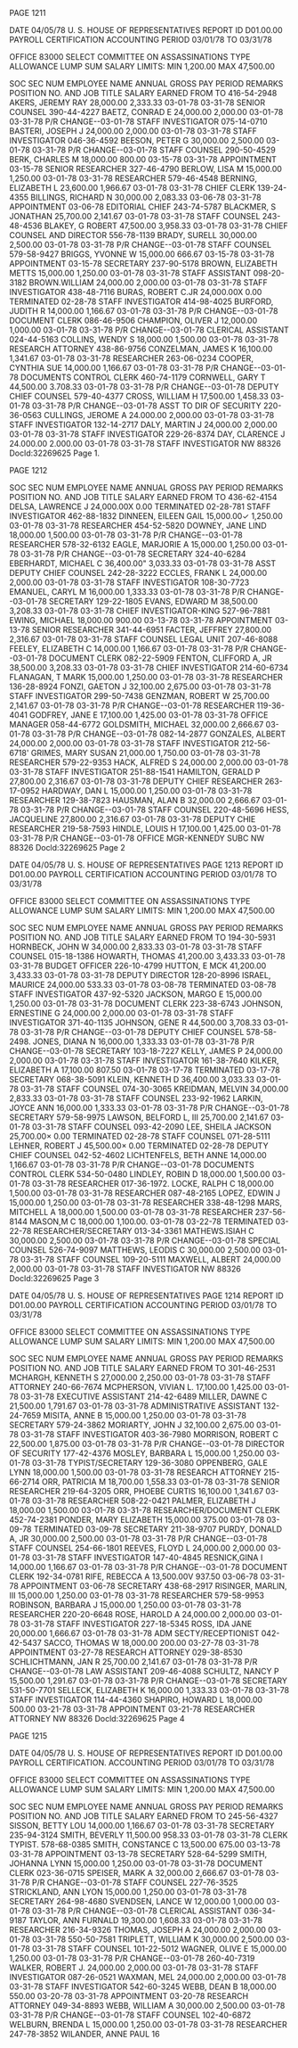 PAGE 1211

DATE 04/05/78 U. S. HOUSE OF REPRESENTATIVES
REPORT ID D01.00.00 PAYROLL CERTIFICATION
ACCOUNTING PERIOD 03/01/78 TO 03/31/78

OFFICE 83000 SELECT COMMITTEE ON ASSASSINATIONS
TYPE ALLOWANCE LUMP SUM SALARY LIMITS: MIN 1,200.00 MAX 47,500.00

SOC SEC NUM EMPLOYEE NAME ANNUAL GROSS PAY PERIOD REMARKS
POSITION NO. AND JOB TITLE SALARY EARNED FROM TO
416-54-2948 AKERS, JEREMY RAY 28,000.00 2,333.33 03-01-78 03-31-78
SENIOR COUNSEL
390-44-4227 BAETZ, CONRAD E 24,000.00 2,000.00 03-01-78 03-31-78 P/R CHANGE--03-01-78
STAFF INVESTIGATOR
075-14-0710 BASTERI, JOSEPH J 24,000.00 2,000.00 03-01-78 03-31-78
STAFF INVESTIGATOR
046-36-4592 BEESON, PETER G 30,000.00 2,500.00 03-01-78 03-31-78 P/R CHANGE--03-01-78
STAFF COUNSEL
290-50-4529 BERK, CHARLES M 18,000.00 800.00 03-15-78 03-31-78 APPOINTMENT 03-15-78
SENIOR RESEARCHER
327-46-4790 BERLOW, LISA M 15,000.00 1,250.00 03-01-78 03-31-78
RESEARCHER
579-46-4548 BERNING, ELIZABETH L 23,600.00 1,966.67 03-01-78 03-31-78
CHIEF CLERK
139-24-4355 BILLINGS, RICHARD N 30,000.00 2,083.33 03-06-78 03-31-78 APPOINTMENT 03-06-78
EDITORIAL CHIEF
243-74-5787 BLACKMER, S JONATHAN 25,700.00 2,141.67 03-01-78 03-31-78
STAFF COUNSEL
243-48-4536 BLAKEY, G ROBERT 47,500.00 3,958.33 03-01-78 03-31-78
CHIEF COUNSEL AND DIRECTOR
556-78-1139 BRADY, SURELL 30,000.00 2,500.00 03-01-78 03-31-78 P/R CHANGE--03-01-78
STAFF COUNSEL
579-58-9427 BRIGGS, YVONNE W 15,000.00 666.67 03-15-78 03-31-78 APPOINTMENT 03-15-78
SECRETARY
237-90-5178 BROWN, ELIZABETH METTS 15,000.00 1,250.00 03-01-78 03-31-78
STAFF ASSISTANT
098-20-3182 BROWN.WILLIAM 24,000.00 2,000.00 03-01-78 03-31-78
STAFF INVESTIGATOR
438-48-7116 BURAS, ROBERT C.JR 24,000.00X 0.00 TERMINATED 02-28-78
STAFF INVESTIGATOR
414-98-4025 BURFORD, JUDITH R 14,000.00 1,166.67 03-01-78 03-31-78 P/R CHANGE--03-01-78
DOCUMENT CLERK
086-46-9506 CHAMPION, OLIVER J 12,000.00 1,000.00 03-01-78 03-31-78 P/R CHANGE--03-01-78
CLERICAL ASSISTANT
024-44-5163 COLLINS, WENDY S 18,000.00 1,500.00 03-01-78 03-31-78
RESEARCH ATTORNEY
438-86-9756 CONZELMAN, JAMES K 16,100.00 1,341.67 03-01-78 03-31-78
RESEARCHER
263-06-0234 COOPER, CYNTHIA SUE 14,000.00 1,166.67 03-01-78 03-31-78 P/R CHANGE--03-01-78
DOCUMENTS CONTROL CLERK
460-74-1179 CORNWELL, GARY T 44,500.00 3.708.33 03-01-78 03-31-78 P/R CHANGE--03-01-78
DEPUTY CHIEF COUNSEL
579-40-4377 CROSS, WILLIAM H 17,500.00 1,458.33 03-01-78 03-31-78 P/R CHANGE--03-01-78
ASST TO DIR OF SECURITY
220-36-0563 CULLINGS, JEROME A 24.000.00 2,000.00 03-01-78 03-31-78
STAFF INVESTIGATOR
132-14-2717 DALY, MARTIN J 24,000.00 2,000.00 03-01-78 03-31-78
STAFF INVESTIGATOR
229-26-8374 DAY, CLARENCE J 24.000.00 2.000.00 03-01-78 03-31-78
STAFF INVESTIGATOR
NW 88326 Docld:32269625 Page 1.

PAGE 1212

SOC SEC NUM EMPLOYEE NAME ANNUAL GROSS PAY PERIOD REMARKS
POSITION NO. AND JOB TITLE SALARY EARNED FROM TO
436-62-4154 DELSA, LAWRENCE J 24,000.00X 0.00 TERMINATED 02-28-781
STAFF INVESTIGATOR
462-88-1832 DINNEEN, EILEEN GAIL 15,000.00✓ 1,250.00 03-01-78 03-31-78
RESEARCHER
454-52-5820 DOWNEY, JANE LIND 18,000.00 1,500.00 03-01-78 03-31-78 P/R CHANGE--03-01-78
RESEARCHER
578-32-6132 EAGLE, MARJORIE A 15,000.00 1,250.00 03-01-78 03-31-78 P/R CHANGE--03-01-78
SECRETARY
324-40-6284 EBERHARDT, MICHAEL C 36,400.00" 3,033.33 03-01-78 03-31-78
ASST DEPUTY CHIEF COUNSEL
242-28-3222 ECCLES, FRANK L 24,000.00 2,000.00 03-01-78 03-31-78
STAFF INVESTIGATOR
108-30-7723 EMANUEL, CARYL M 16,000.00 1,333.33 03-01-78 03-31-78 P/R CHANGE--03-01-78
SECRETARY
129-22-1805 EVANS, EDWARD M 38,500.00 3,208.33 03-01-78 03-31-78
CHIEF INVESTIGATOR-KING
527-96-7881 EWING, MICHAEL 18,000.00 900.00 03-13-78 03-31-78 APPOINTMENT 03-13-78
SENIOR RESEARCHER
341-44-6951 FACTER, JEFFREY 27,800.00 2,316.67 03-01-78 03-31-78
STAFF COUNSEL LEGAL UNIT
207-46-8088 FEELEY, ELIZABETH C 14,000.00 1,166.67 03-01-78 03-31-78 P/R CHANGE--03-01-78
DOCUMENT CLERK
082-22-5909 FENTON, CLIFFORD A, JR 38,500.00 3,208.33 03-01-78 03-31-78
CHIEF INVESTIGATOR
214-60-6734 FLANAGAN, T MARK 15,000.00 1,250.00 03-01-78 03-31-78
RESEARCHER
136-28-8924 FONZI, GAETON J 32,100.00 2,675.00 03-01-78 03-31-78
STAFF INVESTIGATOR
299-50-7438 GENZMAN, ROBERT W 25,700.00 2,141.67 03-01-78 03-31-78 P/R CHANGE--03-01-78
RESEARCHER
119-36-4041 GODFREY, JANE E 17,100.00 1,425.00 03-01-78 03-31-78
OFFICE MANAGER
058-44-6772 GOLDSMITH, MICHAEL 32,000.00 2,666.67 03-01-78 03-31-78 P/R CHANGE--03-01-78
082-14-2877 GONZALES, ALBERT 24,000.00 2,000.00 03-01-78 03-31-78
STAFF INVESTIGATOR
212-56-6718' GRIMES, MARY SUSAN 21,000.00 1,750.00 03-01-78 03-31-78
RESEARCHER
579-22-9353 HACK, ALFRED S 24,000.00 2,000.00 03-01-78 03-31-78
STAFF INVESTIGATOR
251-88-1541 HAMILTON, GERALD P 27,800.00 2,316.67 03-01-78 03-31-78
DEPUTY CHIEF RESEARCHER
263-17-0952 HARDWAY, DAN L 15,000.00 1,250.00 03-01-78 03-31-78
RESEARCHER
129-38-7823 HAUSMAN, ALAN B 32,000.00 2,666.67 03-01-78 03-31-78 P/R CHANGE--03-01-78
STAFF COUNSEL
220-48-5696 HESS, JACQUELINE 27,800.00 2,316.67 03-01-78 03-31-78
DEPUTY CHIE RESEARCHER
219-58-7593 HINDLE, LOUIS H 17,100.00 1,425.00 03-01-78 03-31-78 P/R CHANGE--03-01-78
OFFICE MGR-KENNEDY SUBC
NW 88326 Docld:32269625 Page 2

DATE 04/05/78 U. S. HOUSE OF REPRESENTATIVES PAGE 1213
REPORT ID D01.00.00 PAYROLL CERTIFICATION
ACCOUNTING PERIOD 03/01/78 TO 03/31/78

OFFICE 83000 SELECT COMMITTEE ON ASSASSINATIONS
TYPE ALLOWANCE LUMP SUM SALARY LIMITS: MIN 1,200.00 MAX 47,500.00

SOC SEC NUM EMPLOYEE NAME ANNUAL GROSS PAY PERIOD REMARKS
POSITION NO. AND JOB TITLE SALARY EARNED FROM TO
194-30-5931 HORNBECK, JOHN W 34,000.00 2,833.33 03-01-78 03-31-78
STAFF COUNSEL
015-18-1386 HOWARTH, THOMAS 41,200.00 3,433.33 03-01-78 03-31-78
BUDGET OFFICER
226-10-4799 HUTTON, E MCK 41,200.00 3,433.33 03-01-78 03-31-78
DEPUTY DIRECTOR
128-20-8996 ISRAEL, MAURICE 24,000.00 533.33 03-01-78 03-08-78 TERMINATED 03-08-78
STAFF INVESTIGATOR
437-92-5320 JACKSON, MARGO E 15,000.00 1,250.00 03-01-78 03-31-78
DOCUMENT CLERK
223-38-6743 JOHNSON, ERNESTINE G 24,000.00 2,000.00 03-01-78 03-31-78
STAFF INVESTIGATOR
371-40-1135 JOHNSON, GENE R 44,500.00 3,708.33 03-01-78 03-31-78 P/R CHANGE--03-01-78
DEPUTY CHIEF COUNSEL
578-58-2498. JONES, DIANA N 16,000.00 1,333.33 03-01-78 03-31-78 P/R CHANGE--03-01-78
SECRETARY
103-18-7227 KELLY, JAMES P 24,000.00 2,000.00 03-01-78 03-31-78
STAFF INVESTIGATOR
161-38-7640 KILKER, ELIZABETH A 17,100.00 807.50 03-01-78 03-17-78 TERMINATED 03-17-78
SECRETARY
068-38-5091 KLEIN, KENNETH D 36,400.00 3,033.33 03-01-78 03-31-78
STAFF COUNSEL
074-30-3065 KREIDMAN, MELVIN 34,000.00 2,833.33 03-01-78 03-31-78
STAFF COUNSEL
233-92-1962 LARKIN, JOYCE ANN 16,000.00 1,333.33 03-01-78 03-31-78 P/R CHANGE--03-01-78
SECRETARY
579-58-9975 LAWSON, BELFORD L, III 25,700.00 2,141.67 03-01-78 03-31-78
STAFF COUNSEL
093-42-2090 LEE, SHEILA JACKSON 25,700.00× 0.00 TERMINATED 02-28-78
STAFF COUNSEL
071-28-5111 LEHNER, ROBERT J 45,500.00× 0.00 TERMINATED 02-28-78
DEPUTY CHIEF COUNSEL
042-52-4602 LICHTENFELS, BETH ANNE 14,000.00 1,166.67 03-01-78 03-31-78 P/R CHANGE--03-01-78
DOCUMENTS CONTROL CLERK
534-50-0480 LINDLEY, ROBIN D 18,000.00 1,500.00 03-01-78 03-31-78
RESEARCHER
017-36-1972. LOCKE, RALPH C 18,000.00 1,500.00 03-01-78 03-31-78
RESEARCHER
087-48-2165 LOPEZ, EDWIN J 15,000.00 1,250.00 03-01-78 03-31-78
RESEARCHER
338-48-1298 MARS, MITCHELL A 18,000.00 1,500.00 03-01-78 03-31-78
RESEARCHER
237-56-8144 MASON,M C 18,000.00 1,100.00. 03-01-78 03-22-78 TERMINATED 03-22-78
RESEARCHER/SECRETARY
013-34-3361 MATHEWS.ISIAH C 30,000.00 2,500.00 03-01-78 03-31-78 P/R CHANGE--03-01-78
SPECIAL COUNSEL
526-74-9097 MATTHEWS, LEODIS C 30,000.00 2,500.00 03-01-78 03-31-78
STAFF COUNSEL
109-20-5111 MAXWELL, ALBERT 24,000.00 2,000.00 03-01-78 03-31-78
STAFF INVESTIGATOR
NW 88326 Docld:32269625 Page 3

DATE 04/05/78 U. S. HOUSE OF REPRESENTATIVES PAGE 1214
REPORT ID D01.00.00 PAYROLL CERTIFICATION
ACCOUNTING PERIOD 03/01/78 TO 03/31/78

OFFICE 83000 SELECT COMMITTEE ON ASSASSINATIONS
TYPE ALLOWANCE LUMP SUM SALARY LIMITS: MIN 1,200.00 MAX 47,500.00

SOC SEC NUM EMPLOYEE NAME ANNUAL GROSS PAY PERIOD REMARKS
POSITION NO. AND JOB TITLE SALARY EARNED FROM TO
301-46-2531 MCHARGH, KENNETH S 27,000.00 2,250.00 03-01-78 03-31-78
STAFF ATTORNEY
240-66-7674 MCPHERSON, VIVIAN L. 17,100.00 1,425.00 03-01-78 03-31-78
EXECUTIVE ASSISTANT
214-42-6489 MILLER, DAWNE C 21,500.00 1,791.67 03-01-78 03-31-78
ADMINISTRATIVE ASSISTANT
132-24-7659 MISITA, ANNE B 15,000.00 1,250.00 03-01-78 03-31-78
SECRETARY
579-24-3862 MORIARTY, JOHN J 32,100.00 2,675.00 03-01-78 03-31-78
STAFF INVESTIGATOR
403-36-7980 MORRISON, ROBERT C 22,500.00 1,875.00 03-01-78 03-31-78 P/R CHANGE--03-01-78
DIRECTOR OF SECURITY
177-42-4376 MOSLEY, BARBARA L 15,000.00 1,250.00 03-01-78 03-31-78
TYPIST/SECRETARY
129-36-3080 OPPENBERG, GALE LYNN 18,000.00 1,500.00 03-01-78 03-31-78
RESEARCH ATTORNEY
215-66-2714 ORR, PATRICIA M 18,700.00 1,558.33 03-01-78 03-31-78
SENIOR RESEARCHER
219-64-3205 ORR, PHOEBE CURTIS 16,100.00 1,341.67 03-01-78 03-31-78
RESEARCHER
508-22-0421 PALMER, ELIZABETH J 18,000.00 1,500.00 03-01-78 03-31-78
RESEARCHER/DOCUMENT CLERK
452-74-2381 PONDER, MARY ELIZABETH 15,000.00 375.00 03-01-78 03-09-78 TERMINATED 03-09-78
SECRETARY
211-38-9707 PURDY, DONALD A, JR 30,000.00 2,500.00 03-01-78 03-31-78 P/R CHANGE--03-01-78
STAFF COUNSEL
254-66-1801 REEVES, FLOYD L 24,000.00 2,000.00 03-01-78 03-31-78
STAFF INVESTIGATOR
147-40-4845 RESNICK,GINA I 14,000.00 1,166.67 03-01-78 03-31-78 P/R CHANGE--03-01-78
DOCUMENT CLERK
192-34-0781 RIFE, REBECCA A 13,500.00V 937.50 03-06-78 03-31-78 APPOINTMENT 03-06-78
SECRETARY
438-68-2917 RISINGER, MARLIN, III 15,000.00 1,250.00 03-01-78 03-31-78
RESEARCHER
579-58-9953 ROBINSON, BARBARA J 15,000.00 1,250.00 03-01-78 03-31-78
RESEARCHER
220-20-6648 ROSE, HAROLD A 24,000.00 2,000.00 03-01-78 03-31-78
STAFF INVESTIGATOR
227-18-5345 ROSS, IDA JANE 20,000.00 1,666.67 03-01-78 03-31-78
ADM SECTY/RECEPTIONIST
042-42-5437 SACCO, THOMAS W 18,000.00 200.00 03-27-78 03-31-78 APPOINTMENT 03-27-78
RESEARCH ATTORNEY
029-38-8530 SCHLICHTMANN, JAN R 25,700.00 2,141.67 03-01-78 03-31-78 P/R CHANGE--03-01-78
LAW ASSISTANT
209-46-4088 SCHULTZ, NANCY P 15,500.00 1,291.67 03-01-78 03-31-78 P/R CHANGE--03-01-78
SECRETARY
531-50-7701 SELLECK, ELIZABETH K 16,000.00 1,333.33 03-01-78 03-31-78
STAFF INVESTIGATOR
114-44-4360 SHAPIRO, HOWARD L 18,000.00 500.00 03-21-78 03-31-78 APPOINTMENT 03-21-78
RESEARCHER ATTORNEY
NW 88326 Docld:32269625 Page 4

PAGE 1215

DATE 04/05/78 U. S. HOUSE OF REPRESENTATIVES
REPORT ID D01.00.00 PAYROLL CERTIFICATION.
ACCOUNTING PERIOD 03/01/78 TO 03/31/78

OFFICE 83000 SELECT COMMITTEE ON ASSASSINATIONS
TYPE ALLOWANCE LUMP SUM SALARY LIMITS: MIN 1,200.00 MAX 47,500.00

SOC SEC NUM EMPLOYEE NAME ANNUAL GROSS PAY PERIOD REMARKS
POSITION NO. AND JOB TITLE SALARY EARNED FROM TO
245-56-4327 SISSON, BETTY LOU 14,000.00 1,166.67 03-01-78 03-31-78
SECRETARY
235-94-3124 SMITH, BEVERLY 11,500.00 958.33 03-01-78 03-31-78
CLERK TYPIST.
578-68-0385 SMITH, CONSTANCE C 13,500.00 675.00 03-13-78 03-31-78 APPOINTMENT 03-13-78
SECRETARY
528-64-5299 SMITH, JOHANNA LYNN 15,000.00 1,250.00 03-01-78 03-31-78
DOCUMENT CLERK
023-36-0715 SPEISER, MARK A 32,000.00 2,666.67 03-01-78 03-31-78 P/R CHANGE--03-01-78
STAFF COUNSEL
227-76-3525 STRICKLAND, ANN LYON 15,000.00 1,250.00 03-01-78 03-31-78
SECRETARY
264-98-4680 SVENDSEN, LANCE W 12,000.00 1,000.00 03-01-78 03-31-78 P/R CHANGE--03-01-78
CLERICAL ASSISTANT
036-34-9187 TAYLOR, ANN FURNALD 19,300.00 1,608.33 03-01-78 03-31-78
RESEARCHER
216-34-9326 THOMAS, JOSEPH A 24,000.00 2,000.00 03-01-78 03-31-78
550-50-7581 TRIPLETT, WILLIAM K 30,000.00 2,500.00 03-01-78 03-31-78
STAFF COUNSEL
101-22-5012 WAGNER, OLIVE E 15,000.00 1,250.00 03-01-78 03-31-78 P/R CHANGE--03-01-78
260-40-7319 WALKER, ROBERT J. 24,000.00 2,000.00 03-01-78 03-31-78
STAFF INVESTIGATOR
087-26-0521 WAXMAN, MEL 24,000.00 2,000.00 03-01-78 03-31-78
STAFF INVESTIGATOR
542-60-3245 WEBB, DEAN B 18,000.00 550.00 03-20-78 03-31-78 APPOINTMENT 03-20-78
RESEARCH ATTORNEY
049-34-8893 WEBB, WILLIAM A 30,000.00 2,500.00 03-01-78 03-31-78 P/R CHANGE--03-01-78
STAFF COUNSEL
102-40-6872 WELBURN, BRENDA L 15,000.00 1,250.00 03-01-78 03-31-78
RESEARCHER
247-78-3852 WILANDER, ANNE PAUL 16